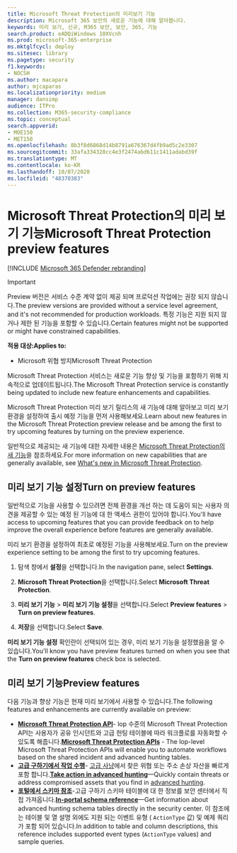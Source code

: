 ```yaml
---
title: Microsoft Threat Protection의 미리보기 기능
description: Microsoft 365 보안의 새로운 기능에 대해 알아봅니다.
keywords: 미리 보기, 신규, M365 보안, 보안, 365, 기능
search.product: eADQiWindows 10XVcnh
ms.prod: microsoft-365-enterprise
ms.mktglfcycl: deploy
ms.sitesec: library
ms.pagetype: security
f1.keywords:
- NOCSH
ms.author: macapara
author: mjcaparas
ms.localizationpriority: medium
manager: dansimp
audience: ITPro
ms.collection: M365-security-compliance
ms.topic: conceptual
search.appverid:
- MOE150
- MET150
ms.openlocfilehash: 8b3f8d6868d14b8791a676367d4fb9ad5c2e3307
ms.sourcegitcommit: 33afa334328cc4e3f2474abd611c1411adabd39f
ms.translationtype: MT
ms.contentlocale: ko-KR
ms.lasthandoff: 10/07/2020
ms.locfileid: "48370383"
---
```

# <a name="microsoft-threat-protection-preview-features"></a><span data-ttu-id="fde0e-104">Microsoft Threat Protection의 미리 보기 기능</span><span class="sxs-lookup"><span data-stu-id="fde0e-104">Microsoft Threat Protection preview features</span></span>

[!INCLUDE [Microsoft 365 Defender rebranding](../includes/microsoft-defender.md)]

>[!IMPORTANT]
><span data-ttu-id="fde0e-105">Preview 버전은 서비스 수준 계약 없이 제공 되며 프로덕션 작업에는 권장 되지 않습니다.</span><span class="sxs-lookup"><span data-stu-id="fde0e-105">The preview versions are provided without a service level agreement, and it's not recommended for production workloads.</span></span> <span data-ttu-id="fde0e-106">특정 기능은 지원 되지 않거나 제한 된 기능을 포함할 수 있습니다.</span><span class="sxs-lookup"><span data-stu-id="fde0e-106">Certain features might not be supported or might have constrained capabilities.</span></span>

<span data-ttu-id="fde0e-107">**적용 대상:**</span><span class="sxs-lookup"><span data-stu-id="fde0e-107">**Applies to:**</span></span>
- <span data-ttu-id="fde0e-108">Microsoft 위협 방지</span><span class="sxs-lookup"><span data-stu-id="fde0e-108">Microsoft Threat Protection</span></span>

<span data-ttu-id="fde0e-109">Microsoft Threat Protection 서비스는 새로운 기능 향상 및 기능을 포함하기 위해 지속적으로 업데이트됩니다.</span><span class="sxs-lookup"><span data-stu-id="fde0e-109">The Microsoft Threat Protection service is constantly being updated to include new feature enhancements and capabilities.</span></span>

<span data-ttu-id="fde0e-110">Microsoft Threat Protection 미리 보기 릴리스의 새 기능에 대해 알아보고 미리 보기 환경을 설정하여 출시 예정 기능을 먼저 사용해보세요.</span><span class="sxs-lookup"><span data-stu-id="fde0e-110">Learn about new features in the Microsoft Threat Protection preview release and be among the first to try upcoming features by turning on the preview experience.</span></span>

<span data-ttu-id="fde0e-111">일반적으로 제공되는 새 기능에 대한 자세한 내용은 [Microsoft Threat Protection의 새 기능](whats-new.md)을 참조하세요.</span><span class="sxs-lookup"><span data-stu-id="fde0e-111">For more information on new capabilities that are generally available, see [What's new in Microsoft Threat Protection](whats-new.md).</span></span>

## <a name="turn-on-preview-features"></a><span data-ttu-id="fde0e-112">미리 보기 기능 설정</span><span class="sxs-lookup"><span data-stu-id="fde0e-112">Turn on preview features</span></span>
<span data-ttu-id="fde0e-113">일반적으로 기능을 사용할 수 있으려면 전체 환경을 개선 하는 데 도움이 되는 사용자 의견을 제공할 수 있는 예정 된 기능에 대 한 액세스 권한이 있어야 합니다.</span><span class="sxs-lookup"><span data-stu-id="fde0e-113">You'll have access to upcoming features that you can provide feedback on to help improve the overall experience before features are generally available.</span></span>

<span data-ttu-id="fde0e-114">미리 보기 환경을 설정하여 최초로 예정된 기능을 사용해보세요.</span><span class="sxs-lookup"><span data-stu-id="fde0e-114">Turn on the preview experience setting to be among the first to try upcoming features.</span></span>

1. <span data-ttu-id="fde0e-115">탐색 창에서 **설정**을 선택합니다.</span><span class="sxs-lookup"><span data-stu-id="fde0e-115">In the navigation pane, select **Settings**.</span></span>

2. <span data-ttu-id="fde0e-116">**Microsoft Threat Protection**을 선택합니다.</span><span class="sxs-lookup"><span data-stu-id="fde0e-116">Select **Microsoft Threat Protection**.</span></span>


3. <span data-ttu-id="fde0e-117">**미리 보기 기능** > **미리 보기 기능 설정**을 선택합니다.</span><span class="sxs-lookup"><span data-stu-id="fde0e-117">Select **Preview features** > **Turn on preview features**.</span></span> 

3. <span data-ttu-id="fde0e-118">**저장**을 선택합니다.</span><span class="sxs-lookup"><span data-stu-id="fde0e-118">Select **Save**.</span></span>

<span data-ttu-id="fde0e-119">**미리 보기 기능 설정** 확인란이 선택되어 있는 경우, 미리 보기 기능을 설정했음을 알 수 있습니다.</span><span class="sxs-lookup"><span data-stu-id="fde0e-119">You'll know you have preview features turned on when you see that the **Turn on preview features** check box is selected.</span></span> 

## <a name="preview-features"></a><span data-ttu-id="fde0e-120">미리 보기 기능</span><span class="sxs-lookup"><span data-stu-id="fde0e-120">Preview features</span></span>
<span data-ttu-id="fde0e-121">다음 기능과 향상 기능은 현재 미리 보기에서 사용할 수 있습니다.</span><span class="sxs-lookup"><span data-stu-id="fde0e-121">The following features and enhancements are currently available on preview:</span></span>

- <span data-ttu-id="fde0e-122">**[Microsoft Threat Protection API](api-overview.md)**- lop 수준의 Microsoft Threat Protection API는 사용자가 공유 인시던트와 고급 헌팅 테이블에 따라 워크플로를 자동화할 수 있도록 해줍니다.</span><span class="sxs-lookup"><span data-stu-id="fde0e-122">**[Microsoft Threat Protection APIs](api-overview.md)** - The lop-level Microsoft Threat Protection APIs will enable you to automate workflows based on the shared incident and advanced hunting tables.</span></span> 
- <span data-ttu-id="fde0e-123">**[고급 구하기에서 작업 수행](advanced-hunting-take-action.md)**- [고급 사냥](advanced-hunting-overview.md)에서 찾은 위협 또는 주소 손상 자산을 빠르게 포함 합니다.</span><span class="sxs-lookup"><span data-stu-id="fde0e-123">**[Take action in advanced hunting](advanced-hunting-take-action.md)**—Quickly contain threats or address compromised assets that you find in [advanced hunting](advanced-hunting-overview.md).</span></span>
- <span data-ttu-id="fde0e-124">**[포털에서 스키마 참조](advanced-hunting-schema-tables.md#get-schema-information-in-the-security-center)**-고급 구하기 스키마 테이블에 대 한 정보를 보안 센터에서 직접 가져옵니다.</span><span class="sxs-lookup"><span data-stu-id="fde0e-124">**[In-portal schema reference](advanced-hunting-schema-tables.md#get-schema-information-in-the-security-center)**—Get information about advanced hunting schema tables directly in the security center.</span></span> <span data-ttu-id="fde0e-125">이 참조에는 테이블 및 열 설명 외에도 지원 되는 이벤트 유형 ( `ActionType` 값) 및 예제 쿼리가 포함 되어 있습니다.</span><span class="sxs-lookup"><span data-stu-id="fde0e-125">In addition to table and column descriptions, this reference includes supported event types (`ActionType` values) and sample queries.</span></span>


